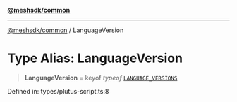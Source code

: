 [**@meshsdk/common**](../README.md)

***

[@meshsdk/common](../globals.md) / LanguageVersion

# Type Alias: LanguageVersion

> **LanguageVersion** = keyof *typeof* [`LANGUAGE_VERSIONS`](../variables/LANGUAGE_VERSIONS.md)

Defined in: types/plutus-script.ts:8
